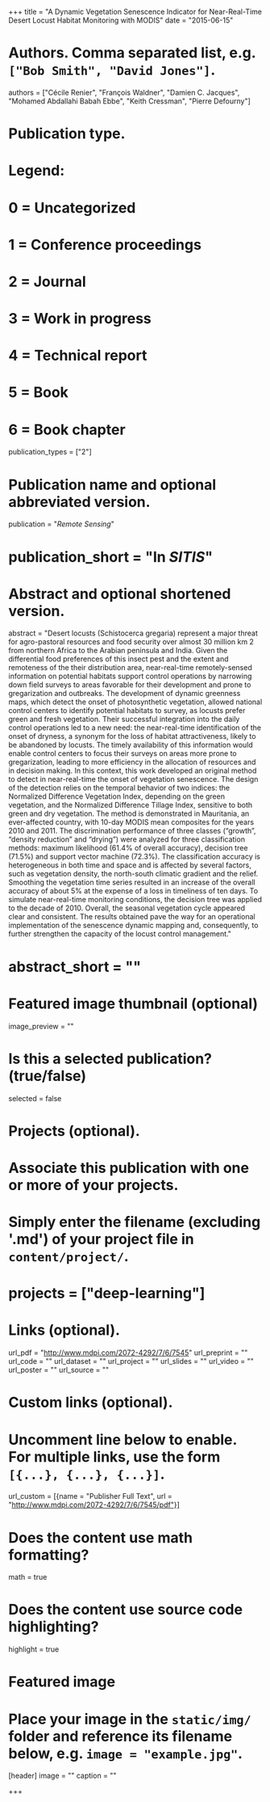 +++
title = "A Dynamic Vegetation Senescence Indicator for Near-Real-Time Desert Locust Habitat Monitoring with MODIS"
date = "2015-06-15"

# Authors. Comma separated list, e.g. `["Bob Smith", "David Jones"]`.
authors = ["Cécile Renier", "François Waldner", "Damien C. Jacques",
"Mohamed Abdallahi Babah Ebbe", "Keith Cressman", "Pierre Defourny"]

# Publication type.
# Legend:
# 0 = Uncategorized
# 1 = Conference proceedings
# 2 = Journal
# 3 = Work in progress
# 4 = Technical report
# 5 = Book
# 6 = Book chapter
publication_types = ["2"]

# Publication name and optional abbreviated version.
publication = "*Remote Sensing*"
# publication_short = "In *SITIS*"

# Abstract and optional shortened version.
abstract = "Desert locusts (Schistocerca gregaria) represent a major threat for agro-pastoral resources and food security over almost 30 million km 2 from northern Africa to the Arabian peninsula and India. Given the differential food preferences of this insect pest and the extent and remoteness of the their distribution area, near-real-time remotely-sensed information on potential habitats support control operations by narrowing down field surveys to areas favorable for their development and prone to gregarization and outbreaks. The development of dynamic greenness maps, which detect the onset of photosynthetic vegetation, allowed national control centers to identify potential habitats to survey, as locusts prefer green and fresh vegetation. Their successful integration into the daily control operations led to a new need: the near-real-time identification of the onset of dryness, a synonym for the loss of habitat attractiveness, likely to be abandoned by locusts. The timely availability of this information would enable control centers to focus their surveys on areas more prone to gregarization, leading to more efficiency in the allocation of resources and in decision making. In this context, this work developed an original method to detect in near-real-time the onset of vegetation senescence. The design of the detection relies on the temporal behavior of two indices: the Normalized Difference Vegetation Index, depending on the green vegetation, and the Normalized Difference Tillage Index, sensitive to both green and dry vegetation. The method is demonstrated in Mauritania, an ever-affected country, with 10-day MODIS mean composites for the years 2010 and 2011. The discrimination performance of three classes (“growth”, “density reduction” and “drying”) were analyzed for three classification methods: maximum likelihood (61.4% of overall accuracy), decision tree (71.5%) and support vector machine (72.3%). The classification accuracy is heterogeneous in both time and space and is affected by several factors, such as vegetation density, the north-south climatic gradient and the relief. Smoothing the vegetation time series resulted in an increase of the overall accuracy of about 5% at the expense of a loss in timeliness of ten days. To simulate near-real-time monitoring conditions, the decision tree was applied to the decade of 2010. Overall, the seasonal vegetation cycle appeared clear and consistent. The results obtained pave the way for an operational implementation of the senescence dynamic mapping and, consequently, to further strengthen the capacity of the locust control management."
# abstract_short = ""

# Featured image thumbnail (optional)
image_preview = ""

# Is this a selected publication? (true/false)
selected = false

# Projects (optional).
#   Associate this publication with one or more of your projects.
#   Simply enter the filename (excluding '.md') of your project file in `content/project/`.
# projects = ["deep-learning"]

# Links (optional).
url_pdf = "http://www.mdpi.com/2072-4292/7/6/7545"
url_preprint = ""
url_code = ""
url_dataset = ""
url_project = ""
url_slides = ""
url_video = ""
url_poster = ""
url_source = ""

# Custom links (optional).
#   Uncomment line below to enable. For multiple links, use the form `[{...}, {...}, {...}]`.
url_custom = [{name = "Publisher Full Text", url = "http://www.mdpi.com/2072-4292/7/6/7545/pdf"}]

# Does the content use math formatting?
math = true

# Does the content use source code highlighting?
highlight = true

# Featured image
# Place your image in the `static/img/` folder and reference its filename below, e.g. `image = "example.jpg"`.
[header]
image = ""
caption = ""

+++

